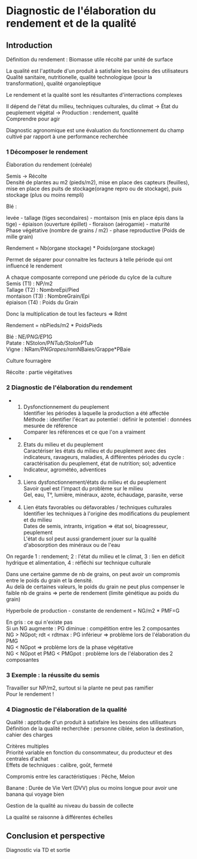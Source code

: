 # Diagnostic de l'élaboration du rendement et de la qualité  

## Introduction

Définition du rendement : Biomasse utile récolté par unité de surface  

La qualité est l'aptitude d'un produit à satisfaire les besoins des utilisateurs  
Qualité sanitaire, nutritionelle, qualité technologique (pour la transformation), qualité organoleptique  

Le rendement et la qualité sont les résultantes d'interractions complexes  

Il dépend de l'état du milieu, techniques culturales, du climat -> État du peuplement végétal -> Production : rendement, qualité  
Comprendre pour agir  

Diagnostic agronomique est une évaluation du fonctionnement du champ cultivé par rapport à une performance recherchée  

### 1 Décomposer le rendement

Élaboration du rendement (céréale)  

Semis -> Récolte  
Densité de plantes au m2 (pieds/m2), mise en place des capteurs (feuilles), mise en place des puits de stockage(oragne repro ou de stockage), puis stockage (plus ou moins rempli)  

Blé :  

levée - tallage (tiges secondaires) - montaison (mis en place épis dans la tige) - épiaison (ouverture épillet) - floraison (aérogamie) - maturité  
Phase végétative (nombre de grains / m2) - phase reproductive (Poids de mille grain)  

Rendement = Nb(organe stockage) * Poids(organe stockage)  

Permet de séparer pour connaitre les facteurs à telle période qui ont influencé le rendement  

A chaque composante correpond une période du cylce de la culture  
Semis (T1) : NP/m2  
Tallage (T2) : NombreEpi/Pied  
montaison (T3) : NombreGrain/Epi  
épiaison (T4) : Poids du Grain  

Donc la multiplication de tout les facteurs => Rdmt  

Rendement = nbPieds/m2 * PoidsPieds  

Blé : NE/P*NG/E*P1G  
Patate : NStolon/P*NTub/Stolon*PTub  
Vigne : NRam/P*NGrapes/ram*NBaies/Grappe*PBaie  

Culture fourragère  

Récolte : partie végétatives  

### 2 Diagnostic de l'élaboration du rendement

- 1) Dysfonctionnement du peuplement  
Identifier les périodes à laquelle la production a été affectée  
Méthode : identifier l'écart au potentiel : définir le potentiel : données mesurée de référence  
Comparer les références et ce que l'on a vraiment  

- 2) Etats du milieu et du peuplement  
Caractériser les états du milieu et du peuplement avec des indicateurs, ravageurs, maladies, A différentes périodes du cycle : caractérisation du peuplement, état de nutrition; sol; adventice  
Indicateur, agrométéo, adventices  

- 3) Liens dysfonctionnement/états du milieu et du peuplement  
Savoir quel est l'impact du problème sur le milieu  
Gel, eau, T°, lumière, minéraux, azote, échaudage, parasite, verse  

- 4) Lien états favorables ou défavorables / techniques culturales  
Identifier les techniques à l'origine des modifications du peuplement et du milieu  
Dates de semis, intrants, irrigation => état sol, bioagresseur, peuplement  
L'état du sol peut aussi grandement jouer sur la qualité d'abosorption des minéraux ou de l'eau  

On regarde 1 : rendement; 2 : l'état du milieu et le climat, 3 : lien en déficit hydrique et alimentation, 4 : réfléchi sur technique culturale  

Dans une certaine gamme de nb de grains, on peut avoir un compromis entre le poids du grain et la densité.  
Au delà de certaines valeurs, le poids du grain ne peut plus compenser le faible nb de grains => perte de rendement (limite génétique au poids du grain)  

Hyperbole de production - constante de rendement = NG/m2 * PMF=G  

En gris : ce qui n'existe pas  
Si un NG augmente : PG diminue : compétition entre les 2 composantes  
NG > NGpot; rdt < rdtmax : PG inférieur => problème lors de l'élaboration du PMG  
NG < NGpot => problème lors de la phase végétative  
NG < NGpot et PMG < PMGpot : problème lors de l'élaboration des 2 composantes  

### 3 Exemple : la réussite du semis

Travailler sur NP/m2, surtout si la plante ne peut pas ramifier  
Pour le rendement !  

### 4 Diagnostic de l'élaboration de la qualité

Qualité : apptitude d'un produit à satisfaire les besoins des utilisateurs  
Définition de la qualité recherchée : personne ciblée, selon la destination, cahier des charges  

Critères multiples  
Priorité variable en fonction du consommateur, du producteur et des centrales d'achat  
Effets de techniques : calibre, goût, fermeté  

Compromis entre les caractéristiques : Pêche, Melon  

Banane : Durée de Vie Vert (DVV) plus ou moins longue pour avoir une banana qui voyage bien  

Gestion de la qualité au niveau du bassin de collecte  

La qualité se raisonne à différentes échelles  

## Conclusion et perspective  

Diagnostic via TD et sortie  

